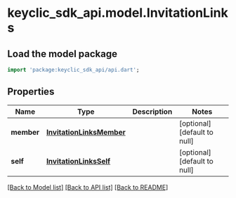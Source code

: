 # keyclic_sdk_api.model.InvitationLinks

## Load the model package
```dart
import 'package:keyclic_sdk_api/api.dart';
```

## Properties
Name | Type | Description | Notes
------------ | ------------- | ------------- | -------------
**member** | [**InvitationLinksMember**](InvitationLinksMember.md) |  | [optional] [default to null]
**self** | [**InvitationLinksSelf**](InvitationLinksSelf.md) |  | [optional] [default to null]

[[Back to Model list]](../README.md#documentation-for-models) [[Back to API list]](../README.md#documentation-for-api-endpoints) [[Back to README]](../README.md)


